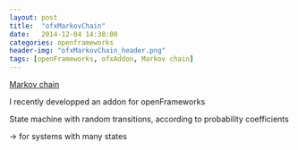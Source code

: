 ```yaml
---
layout: post
title:  "ofxMarkovChain"
date:   2014-12-04 14:38:00
categories: openframeworks
header-img: "ofxMarkovChain_header.png"
tags: [openFrameworks, ofxAddon, Markov chain]
---
```


[Markov chain](https://en.wikipedia.org/wiki/Markov_chain)

I recently developped an addon for openFrameworks

State machine with random transitions, according to probability coefficients

-> for systems with many states